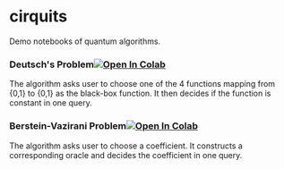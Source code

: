 # cirquits
Demo notebooks of quantum algorithms.

### Deutsch's Problem[![Open In Colab](https://colab.research.google.com/assets/colab-badge.svg)](https://colab.research.google.com/drive/1AklVEavnGky_NC7mswOdL_olIwpBsJOI#forceEdit=true&offline=true&sandboxMode=true)
The algorithm asks user to choose one of the 4 functions mapping from {0,1} to {0,1} as the black-box function. It then decides if the function is constant in one query.

### Berstein-Vazirani Problem[![Open In Colab](https://colab.research.google.com/assets/colab-badge.svg)](https://colab.research.google.com/drive/1d5F699wYIdU1Pl6H6Kv28KCzMmk6p6rP#forceEdit=true&offline=true&sandboxMode=true)
The algorithm asks user to choose a coefficient. It constructs a corresponding oracle and decides the coefficient in one query.
